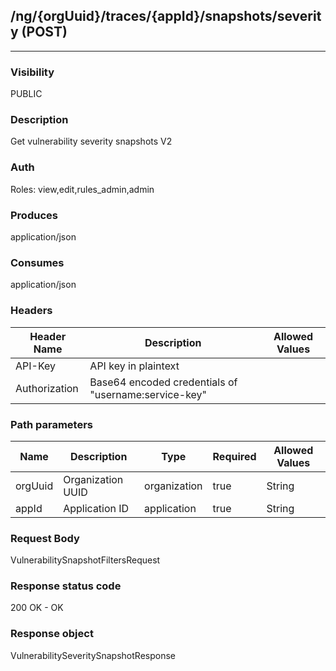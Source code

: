 ## /ng/{orgUuid}/traces/{appId}/snapshots/severity (POST)
---
### Visibility
PUBLIC
### Description
Get vulnerability severity snapshots V2
### Auth
Roles: view,edit,rules_admin,admin
### Produces
application/json
### Consumes
application/json
### Headers
| Header Name | Description | Allowed Values |
| ----------- | ----------- | ----------- |
| API-Key | API key in plaintext |  |
| Authorization | Base64 encoded credentials of &quot;username:service-key&quot; |  |
### Path parameters
| Name | Description | Type | Required | Allowed Values |
| ----------- | ----------- | ----------- | ----------- | ----------- |
| orgUuid | Organization UUID | organization | true | String |
| appId | Application ID | application | true | String |
### Request Body
VulnerabilitySnapshotFiltersRequest
### Response status code
200 OK - OK
### Response object
VulnerabilitySeveritySnapshotResponse
